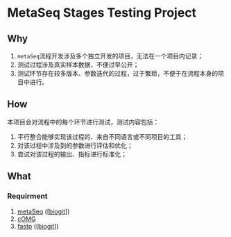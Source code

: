 # MetaSeq Stages Testing Project

## Why

1. `metaSeq`流程开发涉及多个独立开发的项目，无法在一个项目内记录；
2. 测试过程涉及真实样本数据，不便过早公开；
3. 测试环节存在较多版本、参数迭代的过程，过于繁琐，不便于在流程本身的项目中进行。

## How

本项目会对流程中的每个环节进行测试，测试内容包括：

1. 平行整合能够实现该过程的、来自不同语言或不同项目的工具；
2. 对该过程中涉及到的参数进行评估和优化；
3. 尝试对该过程的输出、指标进行标准化；

## What

### Requirment

1. [metaSeq](https://github.com/ZeweiSong/metaSeq) ([[biogit](https://biogit.cn/Fangchao/metaSeq)])
2. [cOMG](https://biogit.cn/Fangchao/Omics_pipeline)
3. [fastp](https://github.com/OpenGene/fastp) ([[biogit]](https://biogit.cn/PUB/fastp))



